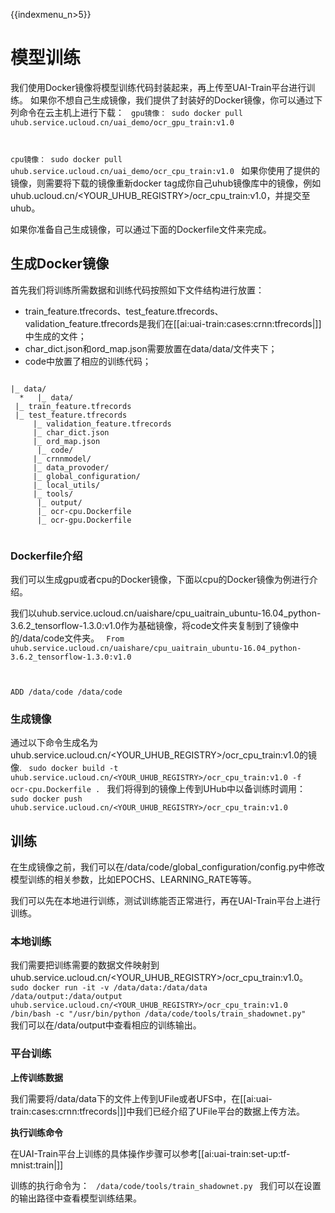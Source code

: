 {{indexmenu_n>5}}

# 模型训练
我们使用Docker镜像将模型训练代码封装起来，再上传至UAI-Train平台进行训练。
如果你不想自己生成镜像，我们提供了封装好的Docker镜像，你可以通过下列命令在云主机上进行下载：
<code>
gpu镜像：
sudo docker pull uhub.service.ucloud.cn/uai_demo/ocr_gpu_train:v1.0

cpu镜像：
sudo docker pull uhub.service.ucloud.cn/uai_demo/ocr_cpu_train:v1.0
</code>
如果你使用了提供的镜像，则需要将下载的镜像重新docker tag成你自己uhub镜像库中的镜像，例如uhub.ucloud.cn/<YOUR\_UHUB\_REGISTRY>/ocr\_cpu\_train:v1.0，并提交至uhub。

如果你准备自己生成镜像，可以通过下面的Dockerfile文件来完成。

## 生成Docker镜像
首先我们将训练所需数据和训练代码按照如下文件结构进行放置：

  * train\_feature.tfrecords、test\_feature.tfrecords、validation\_feature.tfrecords是我们在[[ai:uai-train:cases:crnn:tfrecords|]]中生成的文件；
  * char\_dict.json和ord\_map.json需要放置在data/data/文件夹下；
  * code中放置了相应的训练代码；
<code>
|_ data/
  *   |_ data/
 |_ train_feature.tfrecords
 |_ test_feature.tfrecords
     |_ validation_feature.tfrecords
     |_ char_dict.json
     |_ ord_map.json
      |_ code/
     |_ crnnmodel/
     |_ data_provoder/
     |_ global_configuration/
     |_ local_utils/
     |_ tools/
      |_ output/
      |_ ocr-cpu.Dockerfile 
      |_ ocr-gpu.Dockerfile
    </code>

### Dockerfile介绍
我们可以生成gpu或者cpu的Docker镜像，下面以cpu的Docker镜像为例进行介绍。

我们以uhub.service.ucloud.cn/uaishare/cpu\_uaitrain\_ubuntu-16.04\_python-3.6.2\_tensorflow-1.3.0:v1.0作为基础镜像，将code文件夹复制到了镜像中的/data/code文件夹。
<code>
From uhub.service.ucloud.cn/uaishare/cpu_uaitrain_ubuntu-16.04_python-3.6.2_tensorflow-1.3.0:v1.0

ADD /data/code /data/code
</code>

### 生成镜像
通过以下命令生成名为uhub.service.ucloud.cn/<YOUR\_UHUB\_REGISTRY>/ocr\_cpu\_train:v1.0的镜像.
<code>
sudo docker build -t uhub.service.ucloud.cn/<YOUR_UHUB_REGISTRY>/ocr_cpu_train:v1.0 -f ocr-cpu.Dockerfile .
</code>
我们将得到的镜像上传到UHub中以备训练时调用：
<code>
sudo docker push uhub.service.ucloud.cn/<YOUR_UHUB_REGISTRY>/ocr_cpu_train:v1.0 
</code>

## 训练
在生成镜像之前，我们可以在/data/code/global\_configuration/config.py中修改模型训练的相关参数，比如EPOCHS、LEARNING_RATE等等。

我们可以先在本地进行训练，测试训练能否正常进行，再在UAI-Train平台上进行训练。

### 本地训练

我们需要把训练需要的数据文件映射到uhub.service.ucloud.cn/<YOUR\_UHUB\_REGISTRY>/ocr\_cpu\_train:v1.0。
<code>
sudo docker run -it -v /data/data:/data/data /data/output:/data/output  uhub.service.ucloud.cn/<YOUR_UHUB_REGISTRY>/ocr_cpu_train:v1.0  /bin/bash -c "/usr/bin/python /data/code/tools/train_shadownet.py"
</code>
我们可以在/data/output中查看相应的训练输出。

### 平台训练
**上传训练数据**

我们需要将/data/data下的文件上传到UFile或者UFS中，在[[ai:uai-train:cases:crnn:tfrecords|]]中我们已经介绍了UFile平台的数据上传方法。

**执行训练命令**

在UAI-Train平台上训练的具体操作步骤可以参考[[ai:uai-train:set-up:tf-mnist:train|]]

训练的执行命令为：
<code>
/data/code/tools/train_shadownet.py 
</code>
我们可以在设置的输出路径中查看模型训练结果。


